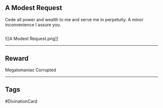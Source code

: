 ## A Modest Request
Cede all power and wealth to me and serve me in perpetuity.
A minor inconvenience I assure you.
## 
![[A Modest Request.png]]

---
## Reward
Megalomaniac
Corrupted

---
## Tags
#DivinationCard